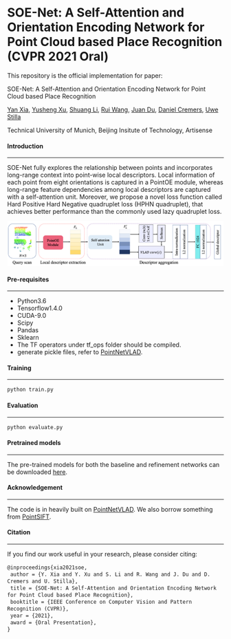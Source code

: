

# SOE-Net: A Self-Attention and Orientation Encoding Network for Point Cloud based Place Recognition (CVPR 2021 Oral) 

This repository is the official implementation for paper: 

SOE-Net: A Self-Attention and Orientation Encoding Network for Point Cloud based Place Recognition

[Yan Xia](https://scholar.google.com.hk/citations?user=xkBn4mMAAAAJ&hl=en), [Yusheng Xu,](https://scholar.google.com.hk/citations?user=U1xaKegAAAAJ&hl=en) [Shuang Li](https://scholar.google.com/citations?user=VXCiAc4AAAAJ&hl=en), [Rui Wang](https://scholar.google.com.hk/citations?user=buN3yw8AAAAJ&hl=en), [Juan Du](), [Daniel Cremers](https://scholar.google.com.hk/citations?user=cXQciMEAAAAJ&hl=en), [Uwe Stilla](https://scholar.google.com.hk/citations?user=M3beNHEAAAAJ&hl=en)

Technical University of Munich, Beijing Insitute of Technology, Artisense

#### Introduction

------

SOE-Net fully explores the relationship between points and incorporates long-range context into point-wise local descriptors. Local information of each point from eight orientations is captured in a PointOE module, whereas long-range feature dependencies among local descriptors are captured with a self-attention unit. Moreover, we propose a novel loss function called Hard Positive Hard Negative quadruplet loss (HPHN quadruplet), that achieves better performance than the commonly used lazy quadruplet loss.

![image-20210517154249689](./Figures/SOE-Net.png)

#### Pre-requisites

------

- Python3.6
- Tensorflow1.4.0
- CUDA-9.0
- Scipy
- Pandas
- Sklearn
- The TF operators under tf_ops folder should be compiled.
- generate pickle files, refer to [PointNetVLAD](https://github.com/mikacuy/pointnetvlad).

#### Training

------

```python
python train.py
```

#### Evaluation

------

```python
python evaluate.py
```

#### Pretrained models

------

The pre-trained models for both the baseline and refinement networks can be downloaded [here](https://drive.google.com/drive/folders/1D8w0exzX0nH18lgx7w2Mv4ghBpTD5lYJ?usp=sharing).

#### Acknowledgement

------

The code is in heavily built on [PointNetVLAD](https://github.com/mikacuy/pointnetvlad). We also borrow something from [PointSIFT](https://github.com/MVIG-SJTU/pointSIFT).

#### Citation

------

If you find our work useful in your research, please consider citing:

```
@inproceedings{xia2021soe,
 author = {Y. Xia and Y. Xu and S. Li and R. Wang and J. Du and D. Cremers and U. Stilla},
 title = {SOE-Net: A Self-Attention and Orientation Encoding Network for Point Cloud based Place Recognition},
 booktitle = {IEEE Conference on Computer Vision and Pattern Recognition (CVPR)},
 year = {2021},
 award = {Oral Presentation},
}
```



